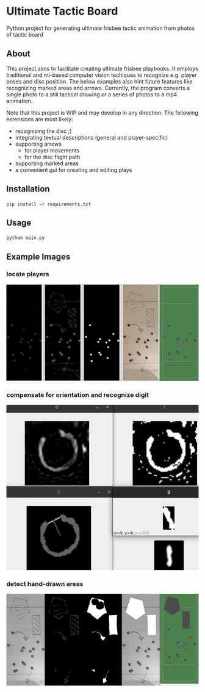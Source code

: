 Ultimate Tactic Board
===
Python project for generating ultimate frisbee tactic animation from photos of tactic board

About
---
This project aims to facilitate creating ultimate frisbee playbooks.
It employs traditional and ml-based computer vision techiques to recognize e.g. player poses and disc position.
The below examples also hint future features like recognizing marked areas and arrows.
Currently, the program converts a single photo to a still tactical drawing or a series of photos to a mp4 animation.

Note that this project is WIP and may develop in any direction.
The following extensions are most likely:
 - recognizing the disc ;)
 - integrating textual descriptions (general and player-specific)
 - supporting arrows
   - for player movements
   - for the disc flight path
 - supporting marked areas
 - a convenient gui for creating and editing plays



Installation
---
`pip install -r requirements.txt`

Usage
---
`python main.py`

Example Images
---
### locate players
![](examples/intermediate_steps.png)

### compensate for orientation and recognize digit
![](examples/intermediate_steps_digit_recognition.png)

### detect hand-drawn areas
![](examples/intermediate_steps_areas.png)
